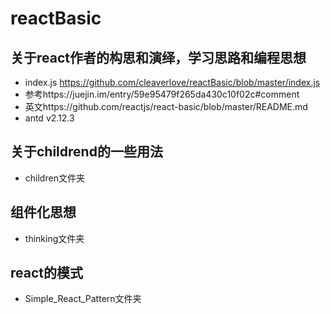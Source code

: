 # reactBasic
## 关于react作者的构思和演绎，学习思路和编程思想
- index.js https://github.com/cleaverlove/reactBasic/blob/master/index.js
- 参考https://juejin.im/entry/59e95479f265da430c10f02c#comment
- 英文https://github.com/reactjs/react-basic/blob/master/README.md
- antd  v2.12.3

## 关于childrend的一些用法
- children文件夹

## 组件化思想
- thinking文件夹

## react的模式
- Simple_React_Pattern文件夹



